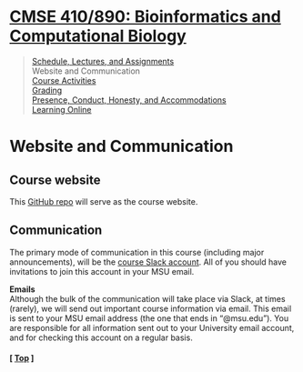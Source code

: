 # [CMSE 410/890: Bioinformatics and Computational Biology](https://github.com/krishnanlab/teaching/blob/master/2021-spring_compbio/README.md)

>[Schedule, Lectures, and Assignments](https://github.com/krishnanlab/teaching/blob/master/2021-spring_compbio/schedule-lectures-assignments.md)  
>Website and Communication  
>[Course Activities](https://github.com/krishnanlab/teaching/blob/master/2021-spring_compbio/course-activities.md)  
>[Grading](https://github.com/krishnanlab/teaching/blob/master/2021-spring_compbio/grading.md)  
>[Presence, Conduct, Honesty, and Accommodations](https://github.com/krishnanlab/teaching/blob/master/2021-spring_compbio/policies.md)  
>[Learning Online](https://github.com/krishnanlab/teaching/blob/master/2021-spring_compbio/learning-online.md)  


# Website and Communication

## Course website
This [GitHub repo](https://github.com/krishnanlab/teaching/tree/master/2021-spring_compbio) will serve as the course website.  

## Communication
The primary mode of communication in this course (including major announcements), will be the [course Slack account](https://compbio2021.slack.com). All of you should have invitations to join this account in your MSU email.  

**Emails**  
Although the bulk of the communication will take place via Slack, at times (rarely), we will send out important course information via email. This email is sent to your MSU email address (the one that ends in “@msu.edu”). You are responsible for all information sent out to your University email account, and for checking this account on a regular basis.

#### \[ [Top](https://github.com/krishnanlab/teaching/blob/master/2021-spring_compbio/README.md#cmse-410-890-bioinformatics-and-computational-biology) ]

